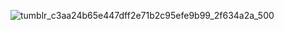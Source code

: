 





![tumblr_c3aa24b65e447dff2e71b2c95efe9b99_2f634a2a_500](https://github.com/user-attachments/assets/a1acf14c-1823-4ab4-bbc1-1a7524518eca)















         
